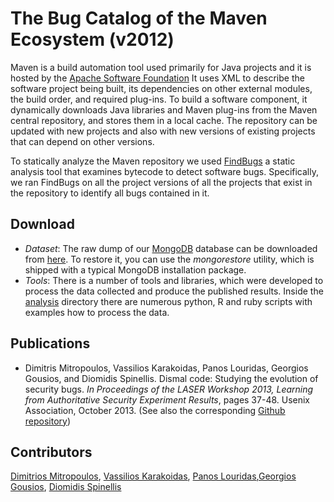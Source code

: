 The Bug Catalog of the Maven Ecosystem (v2012)
==============================================

Maven is a build automation tool used primarily for Java projects and it is
hosted by the [Apache Software Foundation](http://maven.apache.org)
It uses XML to describe the software project being built, its dependencies
on other external modules, the build order, and required plug-ins.
To build a software component, it dynamically downloads Java libraries
and Maven plug-ins from the Maven central repository,
and stores them in a local cache. The repository can be updated with
new projects and also with new versions of existing projects
that can depend on other versions.

To statically analyze the Maven repository
we used [FindBugs](http://findbugs.sourceforge.net/)
a static analysis tool that examines bytecode to detect software bugs.
Specifically, we ran FindBugs on all the project versions of all
the projects that exist in the repository
to identify all bugs contained in it.

Download
--------
* *Dataset*: The raw dump of our [MongoDB](http://www.mongodb.org/) database can be downloaded from [here](http://istlab.dmst.aueb.gr/~bkarak/findbugs.tar.bz2). To restore it, you can use the *mongorestore* utility, which is shipped with a typical MongoDB installation package.
* *Tools*: There is a number of tools and libraries, which were developed to process the data collected and produce the published results. Inside the [analysis](https://github.com/bkarak/data_paper_msr2014/tree/master/analysis) directory there are numerous python, R and ruby scripts with examples how to process the data.


Publications
------------

* Dimitris Mitropoulos, Vassilios Karakoidas, Panos Louridas, Georgios Gousios, and Diomidis Spinellis. Dismal code: Studying the evolution of security bugs. *In Proceedings of the LASER Workshop 2013, Learning from Authoritative Security Experiment Results*, pages 37-48. Usenix Association, October 2013. (See also the corresponding [Github repository](https://github.com/bkarak/evol_security_publication_2012))


Contributors
------------

[Dimitrios Mitropoulos](http://istlab.dmst.aueb.gr/content/members/m_dimitro.html), [Vassilios Karakoidas](http://bkarak.wizhut.com/),
[Panos Louridas](http://istlab.dmst.aueb.gr/content/members/m_louridas.html),[Georgios Gousios](http://www.gousios.gr/), [Diomidis Spinellis](http://www.dmst.aueb.gr/dds)
